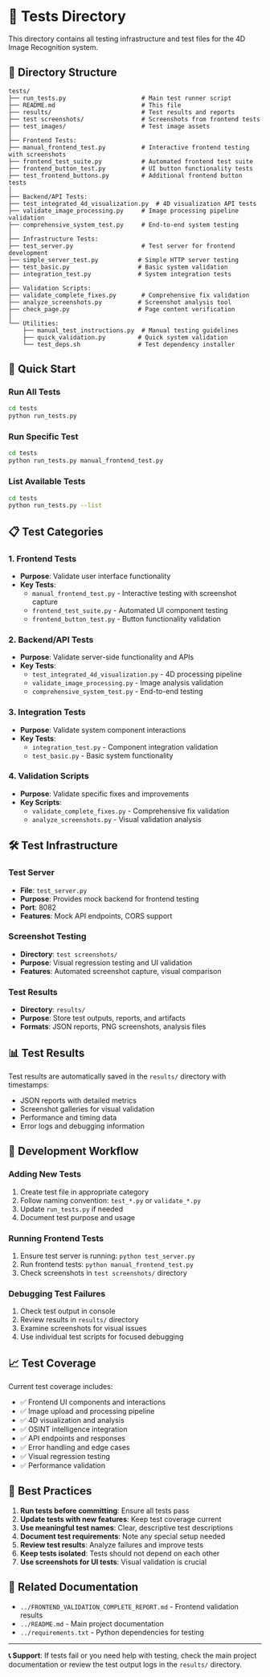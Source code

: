 # 🧪 Tests Directory

This directory contains all testing infrastructure and test files for the 4D Image Recognition system.

## 📁 Directory Structure

```
tests/
├── run_tests.py                     # Main test runner script
├── README.md                        # This file
├── results/                         # Test results and reports
├── test screenshots/                # Screenshots from frontend tests
├── test_images/                     # Test image assets
│
├── Frontend Tests:
├── manual_frontend_test.py          # Interactive frontend testing with screenshots
├── frontend_test_suite.py           # Automated frontend test suite
├── frontend_button_test.py          # UI button functionality tests
├── test_frontend_buttons.py         # Additional frontend button tests
│
├── Backend/API Tests:
├── test_integrated_4d_visualization.py  # 4D visualization API tests
├── validate_image_processing.py     # Image processing pipeline validation
├── comprehensive_system_test.py     # End-to-end system testing
│
├── Infrastructure Tests:
├── test_server.py                   # Test server for frontend development
├── simple_server_test.py           # Simple HTTP server testing
├── test_basic.py                   # Basic system validation
├── integration_test.py             # System integration tests
│
├── Validation Scripts:
├── validate_complete_fixes.py       # Comprehensive fix validation
├── analyze_screenshots.py          # Screenshot analysis tool
├── check_page.py                   # Page content verification
│
└── Utilities:
    ├── manual_test_instructions.py  # Manual testing guidelines
    ├── quick_validation.py         # Quick system validation
    └── test_deps.sh                # Test dependency installer
```

## 🚀 Quick Start

### Run All Tests
```bash
cd tests
python run_tests.py
```

### Run Specific Test
```bash
cd tests
python run_tests.py manual_frontend_test.py
```

### List Available Tests
```bash
cd tests
python run_tests.py --list
```

## 📋 Test Categories

### 1. Frontend Tests
- **Purpose**: Validate user interface functionality
- **Key Tests**:
  - `manual_frontend_test.py` - Interactive testing with screenshot capture
  - `frontend_test_suite.py` - Automated UI component testing
  - `frontend_button_test.py` - Button functionality validation

### 2. Backend/API Tests
- **Purpose**: Validate server-side functionality and APIs
- **Key Tests**:
  - `test_integrated_4d_visualization.py` - 4D processing pipeline
  - `validate_image_processing.py` - Image analysis validation
  - `comprehensive_system_test.py` - End-to-end testing

### 3. Integration Tests
- **Purpose**: Validate system component interactions
- **Key Tests**:
  - `integration_test.py` - Component integration validation
  - `test_basic.py` - Basic system functionality

### 4. Validation Scripts
- **Purpose**: Validate specific fixes and improvements
- **Key Scripts**:
  - `validate_complete_fixes.py` - Comprehensive fix validation
  - `analyze_screenshots.py` - Visual validation analysis

## 🛠️ Test Infrastructure

### Test Server
- **File**: `test_server.py`
- **Purpose**: Provides mock backend for frontend testing
- **Port**: 8082
- **Features**: Mock API endpoints, CORS support

### Screenshot Testing
- **Directory**: `test screenshots/`
- **Purpose**: Visual regression testing and UI validation
- **Features**: Automated screenshot capture, visual comparison

### Test Results
- **Directory**: `results/`
- **Purpose**: Store test outputs, reports, and artifacts
- **Formats**: JSON reports, PNG screenshots, analysis files

## 📊 Test Results

Test results are automatically saved in the `results/` directory with timestamps:
- JSON reports with detailed metrics
- Screenshot galleries for visual validation
- Performance and timing data
- Error logs and debugging information

## 🔧 Development Workflow

### Adding New Tests
1. Create test file in appropriate category
2. Follow naming convention: `test_*.py` or `validate_*.py`
3. Update `run_tests.py` if needed
4. Document test purpose and usage

### Running Frontend Tests
1. Ensure test server is running: `python test_server.py`
2. Run frontend tests: `python manual_frontend_test.py`
3. Check screenshots in `test screenshots/` directory

### Debugging Test Failures
1. Check test output in console
2. Review results in `results/` directory
3. Examine screenshots for visual issues
4. Use individual test scripts for focused debugging

## 📈 Test Coverage

Current test coverage includes:
- ✅ Frontend UI components and interactions
- ✅ Image upload and processing pipeline
- ✅ 4D visualization and analysis
- ✅ OSINT intelligence integration
- ✅ API endpoints and responses
- ✅ Error handling and edge cases
- ✅ Visual regression testing
- ✅ Performance validation

## 🎯 Best Practices

1. **Run tests before committing**: Ensure all tests pass
2. **Update tests with new features**: Keep test coverage current
3. **Use meaningful test names**: Clear, descriptive test descriptions
4. **Document test requirements**: Note any special setup needed
5. **Review test results**: Analyze failures and improve tests
6. **Keep tests isolated**: Tests should not depend on each other
7. **Use screenshots for UI tests**: Visual validation is crucial

## 🔗 Related Documentation

- `../FRONTEND_VALIDATION_COMPLETE_REPORT.md` - Frontend validation results
- `../README.md` - Main project documentation
- `../requirements.txt` - Python dependencies for testing

---

**📞 Support**: If tests fail or you need help with testing, check the main project documentation or review the test output logs in the `results/` directory.
